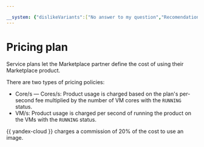```yaml
---

__system: {"dislikeVariants":["No answer to my question","Recomendations didn't help","The content doesn't match title","Other"]}
---
```

# Pricing plan

Service plans let the Marketplace partner define the cost of using their Marketplace product.

There are two types of pricing policies:

* Core/s — Cores/s: Product usage is charged based on the plan's per-second fee multiplied by the number of VM cores with the `RUNNING` status.
* VM/s: Product usage is charged per second of running the product on the VMs with the `RUNNING` status.

{{ yandex-cloud }} charges a commission of 20% of the cost to use an image.

